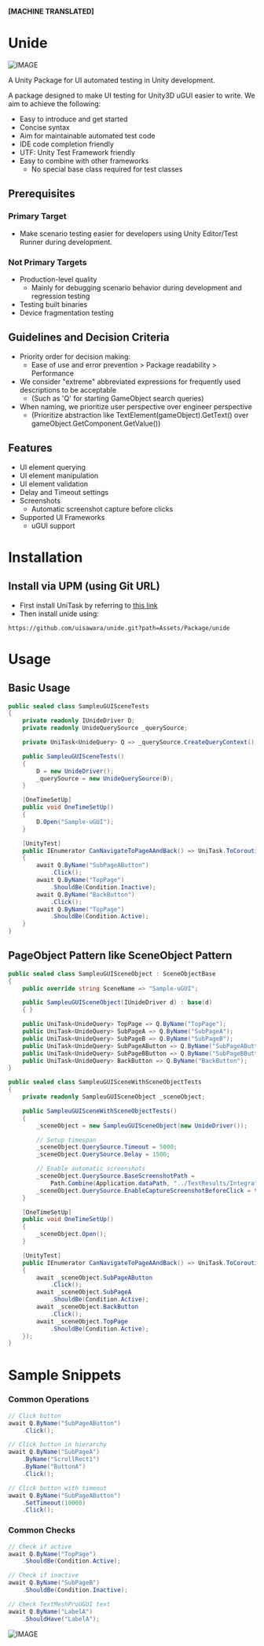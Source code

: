 **[MACHINE TRANSLATED]**

# Unide

![IMAGE](https://github.com/uisawara/unide/blob/main/CodeCoverage/Report/badge_combined.svg)

A Unity Package for UI automated testing in Unity development.

A package designed to make UI testing for Unity3D uGUI easier to write.
We aim to achieve the following:

- Easy to introduce and get started
- Concise syntax
- Aim for maintainable automated test code
- IDE code completion friendly
- UTF: Unity Test Framework friendly
- Easy to combine with other frameworks
  - No special base class required for test classes

## Prerequisites

### Primary Target

- Make scenario testing easier for developers using Unity Editor/Test Runner during development.

### Not Primary Targets

- Production-level quality
  - Mainly for debugging scenario behavior during development and regression testing
- Testing built binaries
- Device fragmentation testing

## Guidelines and Decision Criteria

- Priority order for decision making:
  - Ease of use and error prevention > Package readability > Performance
- We consider "extreme" abbreviated expressions for frequently used descriptions to be acceptable
  - (Such as 'Q' for starting GameObject search queries)
- When naming, we prioritize user perspective over engineer perspective
  - (Prioritize abstraction like TextElement(gameObject).GetText() over gameObject.GetComponent<TextMesh>.GetValue())

## Features

- UI element querying
- UI element manipulation
- UI element validation
- Delay and Timeout settings
- Screenshots
  - Automatic screenshot capture before clicks
- Supported UI Frameworks
  - uGUI support

# Installation

## Install via UPM (using Git URL)

- First install UniTask by referring to [this link](https://github.com/Cysharp/UniTask)
- Then install unide using:

```
https://github.com/uisawara/unide.git?path=Assets/Package/unide
```

# Usage

## Basic Usage

```C#
public sealed class SampleuGUISceneTests
{
    private readonly IUnideDriver D;
    private readonly UnideQuerySource _querySource;

    private UniTask<UnideQuery> Q => _querySource.CreateQueryContext();

    public SampleuGUISceneTests()
    {
        D = new UnideDriver();
        _querySource = new UnideQuerySource(D);
    }

    [OneTimeSetUp]
    public void OneTimeSetUp()
    {
        D.Open("Sample-uGUI");
    }

    [UnityTest]
    public IEnumerator CanNavigateToPageAAndBack() => UniTask.ToCoroutine(async () =>
    {
        await Q.ByName("SubPageAButton")
            .Click();
        await Q.ByName("TopPage")
            .ShouldBe(Condition.Inactive);
        await Q.ByName("BackButton")
            .Click();
        await Q.ByName("TopPage")
            .ShouldBe(Condition.Active);
    }
}
```

## PageObject Pattern like SceneObject Pattern

```c#
public sealed class SampleuGUISceneObject : SceneObjectBase
{
    public override string SceneName => "Sample-uGUI";

    public SampleuGUISceneObject(IUnideDriver d) : base(d)
    { }

    public UniTask<UnideQuery> TopPage => Q.ByName("TopPage");
    public UniTask<UnideQuery> SubPageA => Q.ByName("SubPageA");
    public UniTask<UnideQuery> SubPageB => Q.ByName("SubPageB");
    public UniTask<UnideQuery> SubPageAButton => Q.ByName("SubPageAButton");
    public UniTask<UnideQuery> SubPageBButton => Q.ByName("SubPageBButton");
    public UniTask<UnideQuery> BackButton => Q.ByName("BackButton");
}

public sealed class SampleuGUISceneWithSceneObjectTests
{
    private readonly SampleuGUISceneObject _sceneObject;

    public SampleuGUISceneWithSceneObjectTests()
    {
        _sceneObject = new SampleuGUISceneObject(new UnideDriver());

        // Setup timespan
        _sceneObject.QuerySource.Timeout = 5000;
        _sceneObject.QuerySource.Delay = 1500;

        // Enable automatic screenshots
        _sceneObject.QuerySource.BaseScreenshotPath =
            Path.Combine(Application.dataPath, "../TestResults/IntegrationTests/Screenshots");
        _sceneObject.QuerySource.EnableCaptureScreenshotBeforeClick = true;
    }

    [OneTimeSetUp]
    public void OneTimeSetUp()
    {
        _sceneObject.Open();
    }

    [UnityTest]
    public IEnumerator CanNavigateToPageAAndBack() => UniTask.ToCoroutine(async () =>
    {
        await _sceneObject.SubPageAButton
            .Click();
        await _sceneObject.SubPageA
            .ShouldBe(Condition.Active);
        await _sceneObject.BackButton
            .Click();
        await _sceneObject.TopPage
            .ShouldBe(Condition.Active);
    });
}
```

# Sample Snippets

### Common Operations

```c#
// Click button
await Q.ByName("SubPageAButton")
    .Click();

// Click button in hierarchy
await Q.ByName("SubPageA")
    .ByName("ScrollRect1")
    .ByName("ButtonA")
    .Click();

// Click button with timeout
await Q.ByName("SubPageAButton")
    .SetTimeout(10000)
    .Click();
```

### Common Checks

```c#
// Check if active
await Q.ByName("TopPage")
    .ShouldBe(Condition.Active);

// Check if inactive
await Q.ByName("SubPageB")
    .ShouldBe(Condition.Inactive);

// Check TextMeshProUGUI text
await Q.ByName("LabelA")
    .ShouldHave("LabelA");
```

![IMAGE](https://github.com/uisawara/unide/blob/main/Assets/icon.png)
